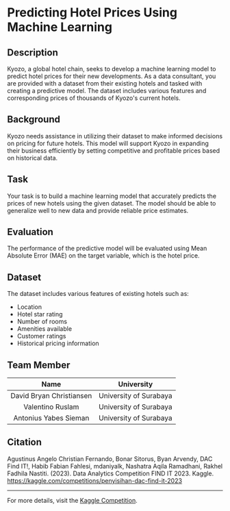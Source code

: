 # Predicting Hotel Prices Using Machine Learning

## Description
Kyozo, a global hotel chain, seeks to develop a machine learning model to predict hotel prices for their new developments. As a data consultant, you are provided with a dataset from their existing hotels and tasked with creating a predictive model. The dataset includes various features and corresponding prices of thousands of Kyozo's current hotels.

## Background
Kyozo needs assistance in utilizing their dataset to make informed decisions on pricing for future hotels. This model will support Kyozo in expanding their business efficiently by setting competitive and profitable prices based on historical data.

## Task
Your task is to build a machine learning model that accurately predicts the prices of new hotels using the given dataset. The model should be able to generalize well to new data and provide reliable price estimates.

## Evaluation
The performance of the predictive model will be evaluated using Mean Absolute Error (MAE) on the target variable, which is the hotel price.

## Dataset
The dataset includes various features of existing hotels such as:
- Location
- Hotel star rating
- Number of rooms
- Amenities available
- Customer ratings
- Historical pricing information

## Team Member
| Name | University |
|:----------------:|---------------------------|
| David Bryan Christiansen | University of Surabaya |
| Valentino Ruslam | University of Surabaya |
| Antonius Yabes Sieman | University of Surabaya |

## Citation
Agustinus Angelo Christian Fernando, Bonar Sitorus, Byan Arvendy, DAC Find IT!, Habib Fabian Fahlesi, mdaniyalk, Nashatra Aqila Ramadhani, Rakhel Fadhila Nastiti. (2023). Data Analytics Competition FIND IT 2023. Kaggle. https://kaggle.com/competitions/penyisihan-dac-find-it-2023

---

For more details, visit the [Kaggle Competition](https://kaggle.com/competitions/penyisihan-dac-find-it-2023).
